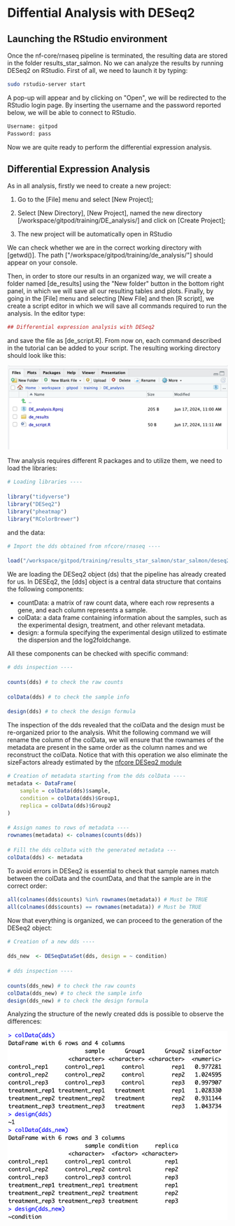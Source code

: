 # Diffential Analysis with DESeq2


## Launching the RStudio environment

Once the nf-core/rnaseq pipeline is terminated, the resulting data are stored in the folder results_star_salmon. No we can analyze the results by running DESeq2 on RStudio. First of all, we need to launch it by typing:

```bash
sudo rstudio-server start
```

A pop-up will appear and by clicking on "Open", we will be redirected to the RStudio login page. By inserting the username and the password reported below, we will be able to connect to RStudio.

```bash
Username: gitpod
Password: pass
```

Now we are quite ready to perform the differential expression analysis.


## Differential Expression Analysis

As in all analysis, firstly we need to create a new project:

1) Go to the [File] menu and select [New Project];

2) Select [New Directory], [New Project], named the new directory [/workspace/gitpod/training/DE_analysis/] and click on [Create Project];

3) The new project will be automatically open in RStudio

We can check whether we are in the correct working directory with [getwd()]. The path ["/workspace/gitpod/training/de_analysis/"] should appear on your console.

Then, in order to store our results in an organized way, we will create a folder named [de_results] using the "New folder" button in the bottom right panel, in which we will save all our resulting tables and plots. Finally, by going in the [File] menu and selecting [New File] and then [R script], we create a script editor in which we will save all commands required to run the analysis. In the editor type:

```r
## Differential expression analysis with DESeq2
```

and save the file as [de_script.R]. From now on, each command described in the tutorial can be added to your script. The resulting working directory should look like this:

![overview](./img/work_dir_RStudio.png)

Thw analysis requires different R packages and to utilize them, we need to load the libraries:

```r
# Loading libraries ----

library("tidyverse")
library("DESeq2")
library("pheatmap")
library("RColorBrewer")
```

and the data:

```r
# Import the dds obtained from nfcore/rnaseq ----

load("/workspace/gitpod/training/results_star_salmon/star_salmon/deseq2_qc/deseq2.dds.RData")
```

We are loading the DESeq2 object (ds) that the pipeline has already created for us. In DESEq2, the [dds] object is a central data structure that contains the following components: 
- countData: a matrix of raw count data, where each row represents a gene, and each column represents a sample.
- colData: a data frame containing information about the samples, such as the experimental design, treatment, and other relevant metadata.
- design: a formula specifying the experimental design utilized to estimate the dispersion and the log2foldchange.

All these components can be checked with specific command:

```r
# dds inspection ----

counts(dds) # to check the raw counts

colData(dds) # to check the sample info

design(dds) # to check the design formula
```

The inspection of the dds revealed that the colData and the design must be re-organized prior to the analysis. Whit the following command we will rename the column of the colData, we will ensure that the rownames of the metadata are present in the same order as the column names and we reconstruct the colData. Notice that with this operation we also eliminate the sizeFactors already estimated by the [nfcore DESeq2 module](https://github.com/nf-core/rnaseq/blob/master/modules/local/deseq2_qc/main.nf) 

```r
# Creation of metadata starting from the dds colData ----
metadata <- DataFrame(
    sample = colData(dds)$sample,
    condition = colData(dds)$Group1,
    replica = colData(dds)$Group2
)

# Assign names to rows of metadata ----
rownames(metadata) <- colnames(counts(dds))

# Fill the dds colData with the generated metadata ---
colData(dds) <- metadata
```

To avoid errors in DESeq2 is essential to check that sample names match between the colData and the countData, and that the sample are in the correct order:

```r
all(colnames(dds$counts) %in% rownames(metadata)) # Must be TRUE
all(colnames(dds$counts) == rownames(metadata)) # Must be TRUE
```

Now that everything is organized, we can proceed to the generation of the DESeq2 object: 

```r
# Creation of a new dds ----

dds_new  <- DESeqDataSet(dds, design = ~ condition)

# dds inspection ----

counts(dds_new) # to check the raw counts
colData(dds_new) # to check the sample info
design(dds_new) # to check the design formula
```

Analyzing the structure of the newly created dds is possible to observe the differences:

![overview](./img/dds_comparison.png)